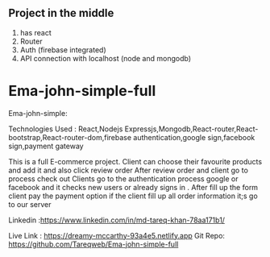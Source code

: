 ## Project in the middle

1. has react
2. Router 
3. Auth (firebase integrated)
4. API connection with localhost (node and mongodb)
# Ema-john-simple-full
Ema-john-simple:

Technologies Used : React,Nodejs Expressjs,Mongodb,React-router,React-bootstrap,React-router-dom,firebase authentication,google sign,facebook sign,payment gateway

This is a full E-commerce project.
Client can choose their favourite products and add it and also click review order
After review order and client go to process check out
Clients go to the authentication process google or facebook and it checks new users or already signs in .
After fill up the form client pay the payment option if the  client fill up all order information it;s go to our server

Linkedin :https://www.linkedin.com/in/md-tareq-khan-78aa171b1/


Live Link : https://dreamy-mccarthy-93a4e5.netlify.app
Git Repo:  https://github.com/Tareqweb/Ema-john-simple-full
